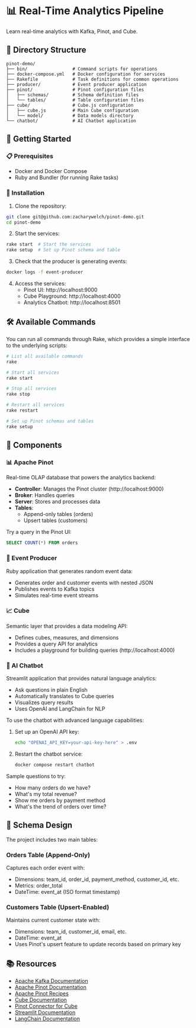 # 📊 Real-Time Analytics Pipeline

Learn real-time analytics with Kafka, Pinot, and Cube.

## 📂 Directory Structure

```
pinot-demo/
├── bin/                 # Command scripts for operations
├── docker-compose.yml   # Docker configuration for services
├── Rakefile             # Task definitions for common operations
├── producer/            # Event producer application
├── pinot/               # Pinot configuration files
│   ├── schemas/         # Schema definition files
│   └── tables/          # Table configuration files
├── cube/                # Cube.js configuration
│   ├── cube.js          # Main Cube configuration
│   └── model/           # Data models directory
└── chatbot/             # AI Chatbot application
```

## 🚀 Getting Started

### 📋 Prerequisites

- Docker and Docker Compose
- Ruby and Bundler (for running Rake tasks)

### 🔧 Installation

1. Clone the repository:

```bash
git clone git@github.com:zacharywelch/pinot-demo.git
cd pinot-demo
```

2. Start the services:

```bash
rake start  # Start the services
rake setup  # Set up Pinot schema and table
```

3. Check that the producer is generating events:

```bash
docker logs -f event-producer
```

4. Access the services:
   - Pinot UI: http://localhost:9000
   - Cube Playground: http://localhost:4000
   - Analytics Chatbot: http://localhost:8501

## 🛠️ Available Commands

You can run all commands through Rake, which provides a simple interface to the underlying scripts:

```bash
# List all available commands
rake

# Start all services
rake start

# Stop all services
rake stop

# Restart all services
rake restart

# Set up Pinot schemas and tables
rake setup
```

## 🔌 Components

### 📊 Apache Pinot

Real-time OLAP database that powers the analytics backend:

- **Controller**: Manages the Pinot cluster (http://localhost:9000)
- **Broker**: Handles queries
- **Server**: Stores and processes data
- **Tables**:
  - Append-only tables (orders)
  - Upsert tables (customers)

Try a query in the Pinot UI:
```sql
SELECT COUNT(*) FROM orders
```

### 🚀 Event Producer

Ruby application that generates random event data:
- Generates order and customer events with nested JSON
- Publishes events to Kafka topics
- Simulates real-time event streams

### 📈 Cube

Semantic layer that provides a data modeling API:
- Defines cubes, measures, and dimensions
- Provides a query API for analytics
- Includes a playground for building queries (http://localhost:4000)

### 🤖 AI Chatbot

Streamlit application that provides natural language analytics:
- Ask questions in plain English
- Automatically translates to Cube queries
- Visualizes query results
- Uses OpenAI and LangChain for NLP

To use the chatbot with advanced language capabilities:
1. Set up an OpenAI API key:
   ```bash
   echo "OPENAI_API_KEY=your-api-key-here" > .env
   ```
2. Restart the chatbot service:
   ```bash
   docker compose restart chatbot
   ```

Sample questions to try:
- How many orders do we have?
- What's my total revenue?
- Show me orders by payment method
- What's the trend of orders over time?

## 🧩 Schema Design

The project includes two main tables:

### Orders Table (Append-Only)
Captures each order event with:
- Dimensions: team_id, order_id, payment_method, customer_id, etc.
- Metrics: order_total
- DateTime: event_at (ISO format timestamp)

### Customers Table (Upsert-Enabled)
Maintains current customer state with:
- Dimensions: team_id, customer_id, email, etc.
- DateTime: event_at
- Uses Pinot's upsert feature to update records based on primary key

## 📚 Resources

- [Apache Kafka Documentation](https://kafka.apache.org/documentation/)
- [Apache Pinot Documentation](https://docs.pinot.apache.org/)
- [Apache Pinot Recipes](https://dev.startree.ai/docs/pinot/recipes)
- [Cube Documentation](https://cube.dev/docs)
- [Pinot Connector for Cube](https://cube.dev/docs/product/configuration/data-sources/pinot)
- [Streamlit Documentation](https://docs.streamlit.io/)
- [LangChain Documentation](https://python.langchain.com/)